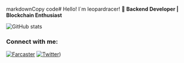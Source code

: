 markdownCopy code# Hello! I`m leopardracer! 👋
**Backend Developer | Blockchain Enthusiast**

![GitHub stats](https://github-readme-stats.vercel.app/api?username=leoparracer&show_icons=true)



### Connect with me:
[![Farcaster](https://img.shields.io/badge/-Farcaster-blue?style=flat&logo=Farcaster)](https://warpcast.com/leopardracer)
[![Twitter](https://img.shields.io/badge/-Twitter-blue?style=flat&logo=Twitter)](https://x.com/le01pardracer?s=21&t=bPOi8G8ajYBA3bYP6hS98Q))
